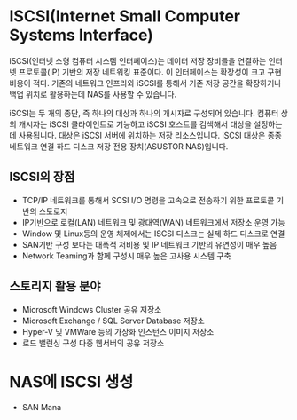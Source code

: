# ISCSI(Internet Small Computer Systems Interface)
>
iSCSI(인터넷 소형 컴퓨터 시스템 인터페이스)는 데이터 저장 장비들을 연결하는 인터넷 프로토콜(IP) 기반의 저장 네트워킹 표준이다. 이 인터페이스는 확장성이 크고 구현 비용이 적다. 기존의 네트워크 인프라와 iSCSI를 통해서 기존 저장 공간을 확장하거나 백업 위치로 활용하는데 NAS를 사용할 수 있습니다.

iSCSI는 두 개의 종단, 즉 하나의 대상과 하나의 개시자로 구성되어 있습니다. 컴퓨터 상의 개시자는 iSCSI 클라이언트로 기능하고 iSCSI 호스트를 검색해서 대상을 설정하는 데 사용됩니다. 대상은 iSCSI 서버에 위치하는 저장 리소스입니다. iSCSI 대상은 종종 네트워크 연결 하드 디스크 저장 전용 장치(ASUSTOR NAS)입니다.

## ISCSI의 장점
- TCP/IP 네트워크를 통해서 SCSI I/O 명령을 고속으로 전송하기 위한 프로토콜 기반의 스토로지
- IP기반으로 로컬(LAN) 네트워크 및 광대역(WAN) 네트워크에서 저장소 운영 가능
- Window 및 Linux등의 운영 체제에서는 ISCSI 디스크는 실제 하드 디스크로 연결
- SAN기반 구성 보다는 대폭적 저비용 및 IP 네트워크 기반의 유연성이 매우 높음
- Network Teaming과 함께 구성시 매우 높은 고사용 시스템 구축

## 스토리지 활용 분야
- Microsoft Windows Cluster 공유 저장소
- Microsoft Exchange / SQL Server Database 저장소
- Hyper-V 및 VMWare 등의 가상화 인스턴스 이미지 저장소
- 로드 밸런싱 구성 다중 웹서버의 공유 저장소

# NAS에 ISCSI 생성
- SAN Mana

